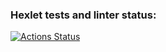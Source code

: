 ### Hexlet tests and linter status:
[![Actions Status](https://github.com/Palaye-Royale/frontend-project-44/actions/workflows/hexlet-check.yml/badge.svg)](https://github.com/Palaye-Royale/frontend-project-44/actions)